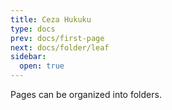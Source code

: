 ```yaml
---
title: Ceza Hukuku
type: docs
prev: docs/first-page
next: docs/folder/leaf
sidebar:
  open: true
---
```


Pages can be organized into folders.
